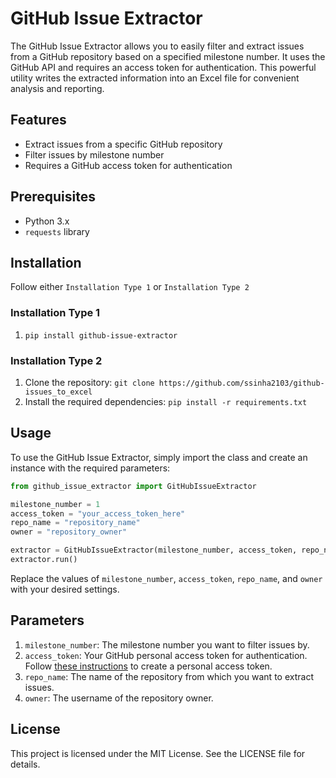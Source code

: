 # GitHub Issue Extractor

The GitHub Issue Extractor allows you to easily filter and extract issues from a GitHub repository based on a specified milestone number. It uses the GitHub API and requires an access token for authentication. This powerful utility writes the extracted information into an Excel file for convenient analysis and reporting.

## Features
- Extract issues from a specific GitHub repository
- Filter issues by milestone number
- Requires a GitHub access token for authentication

## Prerequisites
- Python 3.x
- `requests` library

## Installation 
 Follow either `Installation Type 1` or `Installation Type 2`

### Installation Type 1
1. `pip install github-issue-extractor`

### Installation Type 2
1. Clone the repository:
    `git clone https://github.com/ssinha2103/github-issues_to_excel`
2. Install the required dependencies:
    `pip install -r requirements.txt`

## Usage
To use the GitHub Issue Extractor, simply import the class and create an instance with the required parameters:

```python
from github_issue_extractor import GitHubIssueExtractor

milestone_number = 1
access_token = "your_access_token_here"
repo_name = "repository_name"
owner = "repository_owner"

extractor = GitHubIssueExtractor(milestone_number, access_token, repo_name, owner)
extractor.run()

```
Replace the values of `milestone_number`, `access_token`, `repo_name`, and `owner` with your desired settings.

## Parameters
1. `milestone_number`: The milestone number you want to filter issues by.
2. `access_token`: Your GitHub personal access token for authentication. Follow [these instructions](https://docs.github.com/en/authentication/keeping-your-account-and-data-secure/creating-a-personal-access-token) to create a personal access token.
3. `repo_name`: The name of the repository from which you want to extract issues.
4. `owner`: The username of the repository owner.

## License
This project is licensed under the MIT License. See the LICENSE file for details.